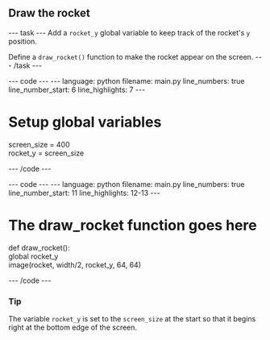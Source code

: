 <h2 class="c-project-heading--task">Draw the rocket</h2>

--- task ---
Add a `rocket_y` global variable to keep track of the rocket's `y` position. 

Define a `draw_rocket()` function to make the rocket appear on the screen. 
--- /task --- 

<div class="c-project-code">
--- code ---
---
language: python
filename: main.py
line_numbers: true
line_number_start: 6 
line_highlights: 7
---

# Setup global variables    
screen_size = 400    
rocket_y = screen_size  

--- /code ---
</div>


<div class="c-project-code">
--- code ---
---
language: python
filename: main.py
line_numbers: true
line_number_start: 11 
line_highlights: 12-13 
---

# The draw_rocket function goes here   
def draw_rocket():   
    global rocket_y       
    image(rocket, width/2, rocket_y, 64, 64)    


--- /code ---
</div>

<div class="c-project-callout c-project-callout--tip">

### Tip

The variable `rocket_y` is set to the `screen_size` at the start so that it begins right at the bottom edge of the screen. 

</div>






